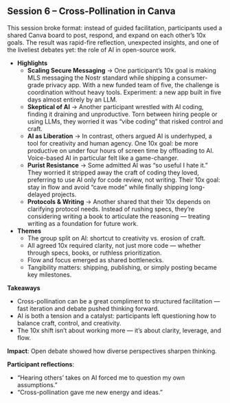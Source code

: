## **Session 6 – Cross-Pollination in Canva**

This session broke format: instead of guided facilitation, participants used a shared Canva board to post, respond, and expand on each other’s 10x goals. The result was rapid-fire reflection, unexpected insights, and one of the liveliest debates yet: the role of AI in open-source work.

- **Highlights**
    - **Scaling Secure Messaging** → One participant’s 10x goal is making MLS messaging the Nostr standard while shipping a consumer-grade privacy app. With a new funded team of five, the challenge is coordination without heavy tools. Experiment: a new app built in five days almost entirely by an LLM.
    - **Skeptical of AI** → Another participant wrestled with AI coding, finding it draining and unproductive. Torn between hiring people or using LLMs, they worried it was “vibe coding” that risked control and craft.
    - **AI as Liberation** → In contrast, others argued AI is underhyped, a tool for creativity and human agency. One 10x goal: be more productive on under four hours of screen time by offloading to AI. Voice-based AI in particular felt like a game-changer.
    - **Purist Resistance** → Some admitted AI was “so useful I hate it.” They worried it stripped away the craft of coding they loved, preferring to use AI only for code review, not writing. Their 10x goal: stay in flow and avoid “cave mode” while finally shipping long-delayed projects.
    - **Protocols & Writing** → Another shared that their 10x depends on clarifying protocol needs. Instead of rushing specs, they’re considering writing a book to articulate the reasoning — treating writing as a foundation for future work.
- **Themes**
    - The group split on AI: shortcut to creativity vs. erosion of craft.
    - All agreed 10x required clarity, not just more code — whether through specs, books, or ruthless prioritization.
    - Flow and focus emerged as shared bottlenecks.
    - Tangibility matters: shipping, publishing, or simply posting became key milestones.

**Takeaways**

- Cross-pollination can be a great compliment to structured facilitation — fast iteration and debate pushed thinking forward.
- AI is both a tension and a catalyst: participants left questioning how to balance craft, control, and creativity.
- The 10x shift isn’t about working more — it’s about clarity, leverage, and flow.

**Impact**: Open debate showed how diverse perspectives sharpen thinking.

**Participant reflections**:

- “Hearing others’ takes on AI forced me to question my own assumptions.”
- “Cross-pollination gave me new energy and ideas.”